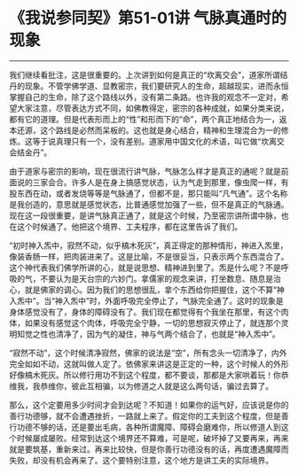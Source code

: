 # 《我说参同契》第51-01讲 气脉真通时的现象

------

我们继续看批注，这是很重要的。上次讲到如何是真正的“坎离交会”，道家所谓结丹的现象。不管学佛学道、显教密宗，我们要研究人的生命，超越现实，进而永恒掌握自己的生命，除了这个路线以外，没有第二条路。也许我的观念不一定对，希望大家注意，尽管表达方式不同，如佛教得定，密宗的各种成就，如果分类来说，都有它的道理。但是代表形而上的“性”和形而下的“命”，两个真正地结合为一，返本还源，这个路线是必然而呆板的。这也就是身心结合，精神和生理混合为一的修炼。这等于说真理只有一个，没有差别。道家用中国文化的术语，叫它做“坎离交会结金丹”。

由于道家与密宗的影响，现在很流行讲气脉，气脉怎么样才是真正的通呢？就是前面说的三家会合。许多人是在身上搞感觉状态，认为气走到那里，像虫爬一样，有股东西在动，或者发烧等等是气脉通了，但都不是，那只能叫“凡气通”。这个名称是我创造的，意思就是感觉状态，比普通感觉加强了一些，但不是真正的气脉通。现在这一段很重要，是讲气脉真正通了，就是这个时候，乃至密宗讲所谓中脉，也在这个时候通了。他把这个境界、工夫程序，都在这里告诉了我们。

“初时神入炁中，寂然不动，似乎槁木死灰”，真正得定的那种情形，神进入炁里，像装香肠一样，把肉装进来了。这是比喻，不是很妥当，只表示两个东西混合了。这个神代表我们佛学所讲的心，就是说思想、精神进到里了。炁是什么呢？不是呼吸的气，不要认为是天台宗的六妙门。拿儒家的观念来讲，打坐数息、随息是治心，就是佛家的调心。因为我们的思想很乱，拿个东西给你把握住，这个不算“神入炁中”。当“神入炁中”时，外面呼吸完全停止了，气脉完全通了。这时的现象是身体感觉没有了，身体的障碍没有了。我们现在都觉得有个我坐在那里，有这个肉体，如果没有感觉这个肉体，呼吸完全宁静，一切的思想寂灭停止了，就连那个灵明知觉之性也清净了，因为气的凝住，神与气两个结合了，也就是“神入炁中”。

“寂然不动”，这个时候清净寂然，佛家的说法是“空”，所有念头一切清净了，内外完全如如不动，这就叫做人定了。依佛家来讲这是正定的一种，这个时候人的外形好像槁木死灰。所以修行用功不到这个程度，都不要谈，那都是大家哄着玩！你恭维我，我恭维你，彼此互相骗，以为修道之人就是这么两句话，骗过去算了。

那么，这个定要用多少时间才会到达呢？不知道！如果你的运气好，应该说是你的善行功德够，就不会遭遇挫折，一路就上来了。假定你的工夫到这个程度，但是善行功德不够的话，还是要出毛病，各种所谓魔障、障碍会磨难你，所以修道人到这个时候屡成屡败。经常到达这个境界还不算难，可是呢，破坏掉了又要再来，再来就是要筑基，重新来过。再来比较快，但是你善行功德没有的话，再度遭遇魔障而失败，却没有机会再来了。这个要特别注意，这个地方是讲工夫的实际境界。